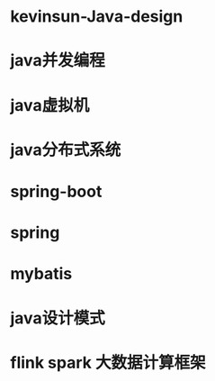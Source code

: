 # kevinsun-Java-design


# java并发编程
# java虚拟机
# java分布式系统
# spring-boot
# spring
# mybatis
# java设计模式
# flink spark 大数据计算框架

